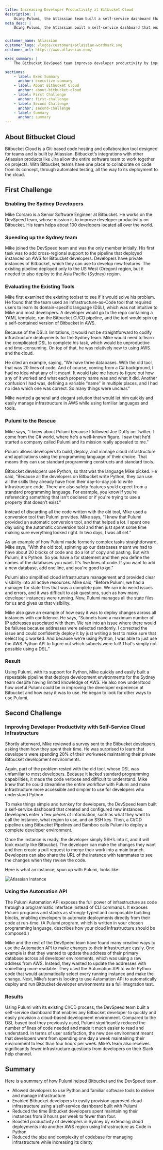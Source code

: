 ```yaml
---
title: Increasing Developer Productivity at Bitbucket Cloud
description: |
    Using Pulumi, the Atlassian team built a self-service dashboard that enables any Bitbucket developer to easily provision a cloud-based development environment.
meta_desc: |
    Using Pulumi, the Atlassian built a self-service dashboard that enables any Bitbucket developer to easily provision a cloud-based development environment.


customer_name: Atlassian
customer_logo: /logos/customers/atlassian-wordmark.svg
customer_url: https://www.atlassian.com/

exec_summary: |
    The Bitbucket DevSpeed team improves developer productivity by improving their workflows for developing tools like Bitbucket. Because the team wanted to make it easier and faster for developers to access cloud infrastructure, they moved from a DSL-based Infrastructure-as-Code tool to Pulumi, which let them define and deploy infrastructure with Python. They could then easily add cross-regional support to their CI/CD pipeline for deploying development environments for over 100 Bitbucket developers around the world. They also built a self-service dashboard that allows any developer to deploy and configure instances for feature development. The results were a dramatic increase in developer productivity and a significant reduction in the time developers spent maintaining those instances.

sections:
    - label: Exec Summary
      anchor: executive-summary
    - label: About Bitbucket Cloud
      anchor: about-bitbucket-cloud
    - label: First Challenge
      anchor: first-challenge
    - label: Second Challenge
      anchor: second-challenge
    - label: Summary
      anchor: summary
---
```


## About Bitbucket Cloud

Bitbucket Cloud is a Git-based code hosting and collaboration tool designed for teams and is built by Atlassian. Bitbucket's integrations with other Atlassian products like Jira allow the entire software team to work together on projects. With Bitbucket, teams have one place to collaborate on code from its concept, through automated testing, all the way to its deployment to the cloud.

## First Challenge

### Enabling the Sydney Developers

Mike Corsaro is a Senior Software Engineer at Bitbucket. He works on the DevSpeed team, whose mission is to improve developer productivity on Bitbucket. His team helps about 100 developers located all over the world.

### Speeding up the Sydney team

Mike joined the DevSpeed team and was the only member initially. His first task was to add cross-regional support to the pipeline that deployed instances on AWS for Bitbucket developers. Developers have private instances of Bitbucket, which they can use to develop new features. The existing pipeline deployed only to the US West (Oregon) region, but it needed to also deploy to the Asia Pacific (Sydney) region.

### Evaluating the Existing Tools

Mike first examined the existing toolset to see if it would solve his problem. He found that the team used an Infrastructure-as-Code tool that required users to learn its domain-specific language (DSL), which was not intuitive to Mike and most developers. A developer would go to the repo containing a YAML template, run the Bitbucket CI/CD pipeline, and the tool would spin up a self-contained version of Bitbucket in AWS.

Because of the DSL’s limitations, it would not be straightforward to codify infrastructure deployments for the Sydney team. Mike would need to learn the complicated DSL to complete his task, which would be unproductive and time-consuming. On top of that, he was relatively new to using AWS and the cloud.

He cited an example, saying, “We have three databases. With the old tool, that was 20 lines of code. And of course, coming from a C# background, I had no idea what any of it meant. It would take me hours to figure out how any of it worked and what each property name was and what it did. Another confusion I had was, defining a variable “name” in multiple places, and I had no idea which one was correct. So many things were unclear.”

Mike wanted a general and elegant solution that would let him quickly and easily manage infrastructure in AWS while using familiar languages and tools.

### Pulumi to the Rescue

Mike says, “I knew about Pulumi because I followed Joe Duffy on Twitter. I come from the C# world, where he's a well-known figure. I saw that he’d started a company called Pulumi and its mission really appealed to me.”

Pulumi allows developers to build, deploy, and manage cloud infrastructure and applications using the programming language of their choice. That means they can use standard programming constructs and standard tools.

Bitbucket developers use Python, so that was the language Mike picked. He said, “Because all the developers on Bitbucket write Python, they can use all the skills they already have from their day-to-day job to write infrastructure code. There are also safety features you’d expect from a standard programming language. For example, you know if you're referencing something that isn't declared or if you're trying to use a property that doesn't exist.”

Instead of discarding all the code written with the old tool, Mike used a conversion tool that Pulumi provides. Mike says, “I knew that Pulumi provided an automatic conversion tool, and that helped a lot. I spent one day using the automatic conversion tool and then just spent some time making sure everything looked right. In two days, I was all set.”

As an example of how Pulumi made formerly complex tasks straightforward, Mike says, “With the old tool, spinning up our databases meant we had to have about 20 blocks of code and do a lot of copy and pasting. But with Pulumi, it's Python. So you have a for statement and then you define the names of the databases you want. It's five lines of code. If you want to add a new database, add one line, and you're good to go.”

Pulumi also simplified cloud infrastructure management and provided clear visibility into all active resources. Mike said, “Before Pulumi, we had a manager for state files that was a complete pain. We ran into weird issues and errors, and it was difficult to ask questions, such as how many developer instances were running. Now, Pulumi manages all the state files for us and gives us that visibility.

Mike also gave an example of how easy it was to deploy changes across all instances with confidence. He says, “Subnets have a maximum number of IP addresses associated with them. We ran into an issue where there would be failures because addresses were selected randomly. I corrected the issue and could confidently deploy it by just writing a test to make sure that select logic worked. And because we're using Python, I was able to just use the AWS Python API to figure out which subnets were full! That's simply not possible using a DSL.”

### Result

Using Pulumi, with its support for Python, Mike quickly and easily built a repeatable pipeline that deploys development environments for the Sydney team despite having limited knowledge of AWS. He also now understood how useful Pulumi could be in improving the developer experience at Bitbucket and how easy it was to use. He began to look for other ways to use Pulumi.

## Second Challenge

### Improving Developer Productivity with Self-Service Cloud Infrastructure

Shortly afterward, Mike reviewed a survey sent to the Bitbucket developers, asking them how they spent their time. He was surprised to learn that developers were spending 20% of their workweek maintaining their private Bitbucket development environments.

Again, part of the problem rested with the old tool, whose DSL was unfamiliar to most developers. Because it lacked standard programming capabilities, it made the code verbose and difficult to understand. Mike knew that he could streamline the entire workflow with Pulumi and make infrastructure more accessible and simpler to use for developers who understand Python.

To make things simple and turnkey for developers, the DevSpeed team built a self-service dashboard that created and configured new instances. Developers enter a few pieces of information, such as what they want to call the instance, what region to use, and an SSH key. Then, a CI/CD pipeline using Bitbucket Pipelines and Bamboo calls Pulumi to deploy a complete developer environment.

Once the instance is ready, the developer simply SSH’s into it, and it will look exactly like Bitbucket. The developer can make the changes they want and then create a pull request to merge their work into a main branch. Developers can also share the URL of the instance with teammates to see the changes when they review the code.

Here is what an instance, spun up with Pulumi, looks like:

<img class="block mx-auto md:max-w-4xl my-8" src="/images/case-studies/atlassian-diagram.png" alt="Atlassian Instance">

### Using the Automation API

The Pulumi Automation API exposes the full power of infrastructure as code through a programmatic interface instead of CLI commands. It exposes Pulumi programs and stacks as strongly-typed and composable building blocks, enabling developers to automate deployments directly from their code at run-time. (A Pulumi program, which is written in your chosen programming language, describes how your cloud infrastructure should be composed.)

Mike and the rest of the DevSpeed team have found many creative ways to use the Automation API to make changes to their infrastructure easily. One example is that they wanted to update the address of their primary database across all developer environments, which was using a raw address from AWS. Instead, they wanted to update the addresses with something more readable. They used the Automation API to write Python code that would automatically select every running instance and make the change. Next, Mike’s team is looking to use Automation API to automatically deploy and run Bitbucket developer environments as a full integration test.

### Results

Using Pulumi with its existing CI/CD process, the DevSpeed team built a self-service dashboard that enables any Bitbucket developer to quickly and easily provision a cloud-based development environment. Compared to the DSL-based tool they previously used, Pulumi significantly reduced the number of lines of code needed and made it much easier to read and understand. In terms of user satisfaction, the new dev environment meant that developers went from spending one day a week maintaining their environment to less than four hours per week. Mike’s team also receives significantly fewer infrastructure questions from developers on their Slack help channel.

## Summary

Here is a summary of how Pulumi helped Bitbucket and the DevSpeed team.

- Allowed developers to use Python and familiar software tools to deliver and manage infrastructure
- Enabled Bitbucket developers to easily provision approved cloud infrastructure using a self-service dashboard built with Pulumi
- Reduced the time Bitbucket developers spent maintaining their instances from 8 hours per week to fewer than four.
- Boosted productivity of developers in Sydney by extending cloud deployments into another AWS region using Infrastructure as Code in Python
- Reduced the size and complexity of codebase for managing infrastructure while increasing its clarity
